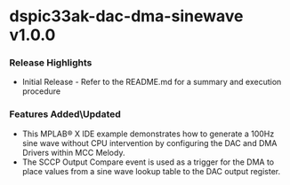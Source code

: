 # dspic33ak-dac-dma-sinewave v1.0.0
### Release Highlights
- Initial Release - Refer to the README.md for a summary and execution procedure

### Features Added\Updated
- This MPLAB® X IDE example demonstrates how to generate a 100Hz sine wave without CPU intervention by configuring the DAC and DMA Drivers within MCC Melody.
- The SCCP Output Compare event is used as a trigger for the DMA to place values from a sine wave lookup table to the DAC output register. 

